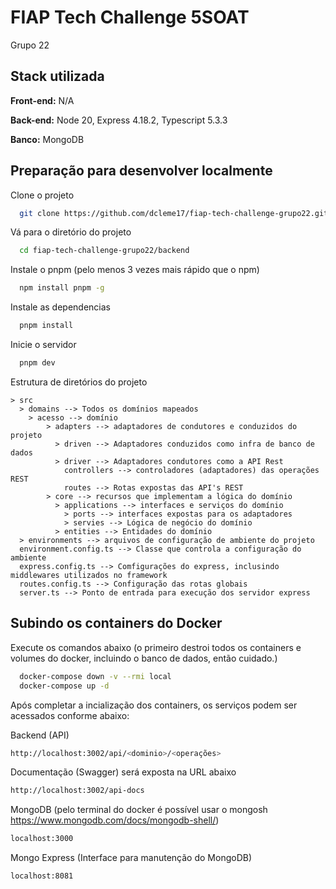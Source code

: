 
# FIAP Tech Challenge 5SOAT

Grupo 22
## Stack utilizada

**Front-end:** N/A

**Back-end:** Node 20, Express 4.18.2, Typescript 5.3.3

**Banco:** MongoDB



## Preparação para desenvolver localmente

Clone o projeto

```bash
  git clone https://github.com/dcleme17/fiap-tech-challenge-grupo22.git
```

Vá para o diretório do projeto

```bash
  cd fiap-tech-challenge-grupo22/backend
```

Instale o pnpm (pelo menos 3 vezes mais rápido que o npm)

```bash
  npm install pnpm -g
```

Instale as dependencias

```bash
  pnpm install
```

Inicie o servidor

```bash
  pnpm dev
```

Estrutura de diretórios do projeto

    > src
      > domains --> Todos os domínios mapeados
        > acesso --> domínio
            > adapters --> adaptadores de condutores e conduzidos do projeto 
              > driven --> Adaptadores conduzidos como infra de banco de dados
              > driver --> Adaptadores condutores como a API Rest
                controllers --> controladores (adaptadores) das operações REST
                routes --> Rotas expostas das API's REST
            > core --> recursos que implementam a lógica do domínio
              > applications --> interfaces e serviços do domínio
                > ports --> interfaces expostas para os adaptadores
                > servies --> Lógica de negócio do domínio
              > entities --> Entidades do domínio
      > environments --> arquivos de configuração de ambiente do projeto
      environment.config.ts --> Classe que controla a configuração do ambiente
      express.config.ts --> Comfigurações do express, inclusindo middlewares utilizados no framework
      routes.config.ts --> Configuração das rotas globais
      server.ts --> Ponto de entrada para execução dos servidor express


## Subindo os containers do Docker

Execute os comandos abaixo (o primeiro destroi todos os containers e volumes do docker, incluindo o banco de dados, então cuidado.)

```bash
  docker-compose down -v --rmi local
  docker-compose up -d
```

Após completar a incialização dos containers, os serviços podem ser acessados conforme abaixo:

Backend (API)
```bash
http://localhost:3002/api/<dominio>/<operações>
```
Documentação (Swagger) será exposta na URL abaixo
```bash
http://localhost:3002/api-docs
```

MongoDB (pelo terminal do docker é possível usar o mongosh https://www.mongodb.com/docs/mongodb-shell/)
```bash
localhost:3000
```
Mongo Express (Interface para manutenção do MongoDB)
```bash
localhost:8081 
```